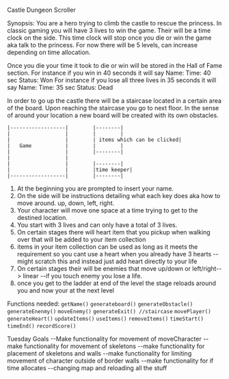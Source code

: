 Castle Dungeon Scroller

Synopsis: You are a hero trying to climb the castle to rescue the princess.
In classic gaming you will have 3 lives to win the game.
Their will be a time clock on the side. This time clock will stop once you die or win the game aka talk to the princess.
For now there will be 5 levels, can increase depending on time allocation.

Once you die your time it took to die or win will be stored in the Hall of Fame section.
For instance if you win in 40 seconds it will say Name: Time: 40 sec Status: Won
For instance if you lose all three lives in 35 seconds it will say Name: Time: 35 sec Status: Dead


In order to go up the castle there will be a staircase located in a certain area of the board.
Upon reaching the staircase you go to next floor. In the sense of around your location a new board will be created with its own obstacles.

```
|------------------|        |--------|
|                  |        |        |
|                  |        | items which can be clicked|
|   Game           |        |        |
|                  |        |--------|
|                  |        
|                  |        |--------|
|                  |        |time keeper|
|------------------|        |--------|
```
1. At the beginning you are prompted to insert your name.
2. On the side will be instructions detailing what each key does aka how to move around. up, down, left, right.
3. Your character will move one space at a time trying to get to the destined location.
4. You start with 3 lives and can only have a total of 3 lives.
5. On certain stages there will heart item that you pickup when walking over that will be added to your item collection
6. items in your item collection can be used as long as it meets the requirement so you cant use a heart when you already have 3 hearts
--might scratch this and instead just add heart directly to your life
7. On certain stages their will be enemies that move up/down or left/right--> linear
--if you touch enemy you lose a life.
8. once you get to the ladder at end of the level the stage reloads around you and now your at the next level

Functions needed:
`getName()`
`generateboard()`
`generateObstacle()`
`generateEnenmy()`
`moveEnemy()`
`generateExit() //staircase`
`movePlayer()`
`generateHeart()`
`updateItems()`
`useItems()`
`removeItems()`
`timeStart()`
`timeEnd()`
`recordScore()`


Tuesday Goals
--Make functionality for movement of moveCharacter
--make functionality for movement of skeletons
--make functionality for placement of skeletons and walls
--make functionality for limiting movement of character outside of border walls
--make functionality for 
if time allocates
--changing map and reloading all the stuff
